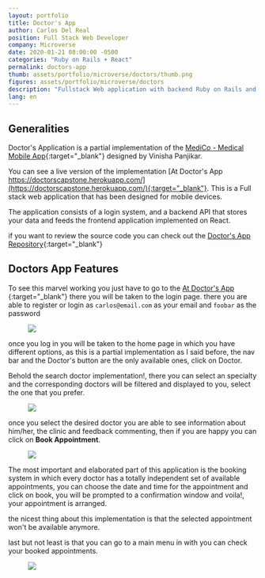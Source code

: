 ```yaml
---
layout: portfolio
title: Doctor's App
author: Carlos Del Real
position: Full Stack Web Developer
company: Microverse
date: 2020-01-21 08:00:00 -0500
categories: "Ruby on Rails + React"
permalink: doctors-app
thumb: assets/portfolio/microverse/doctors/thumb.png
figures: assets/portfolio/microverse/doctors
description: "Fullstack Web application with backend Ruby on Rails and React Frontend"
lang: en
---
```


## Generalities

Doctor's Application is a partial implementation of the [MediCo - Medical Mobile App](https://www.behance.net/gallery/77208667/MediCo-Medical-mobile-app-UIUX-design?tracking_source=search%7Cmobile%20app){:target="_blank"} designed by Vinisha Panjikar.

You can see a live version of the implementation [At Doctor's App https://doctorscapstone.herokuapp.com/](https://doctorscapstone.herokuapp.com/){:target="_blank"}. This is a Full stack web application that has been designed for mobile devices.

The application consists of a login system, and a backend API that stores your data and feeds the frontend application implemented on React.

if you want to review the source code you can check out the [Doctor's App Repository](https://github.com/carloshdelreal/doctors){:target="_blank"}

## Doctors App Features

To see this marvel working you just have to go to the [At Doctor's App ](https://doctorscapstone.herokuapp.com/){:target="_blank"} there you will be taken to the login page. there you are able to register or login as `carlos@email.com` as your email and `foobar` as the password

<figure class="figure">
    <img src="{{ page.figures }}/home.png">
</figure>

once you log in you will be taken to the home page in which you have different options, as this is a partial implementation as I said before, the nav bar and the Doctor's button are the only available ones, click on Doctor.

Behold the search doctor implementation!, there you can select an specialty and the corresponding doctors will be filtered and displayed to you, select the one that you prefer.

<figure class="figure">
    <img src="{{ page.figures }}/search_doctor.png">
</figure>

once you select the desired doctor you are able to see information about him/her, the clinic and feedback commenting, then if you are happy you can click on **Book Appointment**.

<figure class="figure">
    <img src="{{ page.figures }}/doctor_profile.png">
</figure>

The most important and elaborated part of this application is the booking system in which every doctor has a totally independent set of available appointments, you can choose the date and time for the appointment and click on book, you will be prompted to a confirmation window and voila!, your appointment is arranged.

the nicest thing about this implementation is that the selected appointment won't be available anymore.

last but not least is that you can go to a main menu in with you can check your booked appointments.

<figure class="figure">
    <img src="{{ page.figures }}/booking.png">
</figure>
